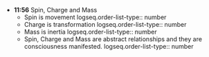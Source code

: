 - **11:56**  Spin, Charge and Mass
	- Spin is movement
	  logseq.order-list-type:: number
	- Charge is transformation
	  logseq.order-list-type:: number
	- Mass is inertia
	  logseq.order-list-type:: number
	- Spin, Charge and Mass are abstract relationships and they are consciousness manifested.
	  logseq.order-list-type:: number